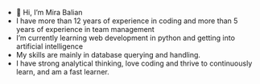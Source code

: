 - 👋 Hi, I’m Mira Balian
- I have more than 12 years of experience in coding and more than 5 years of experience in team management
- I’m currently learning web development in python and getting into artificial intelligence
- My skills are mainly in database querying and handling. 
- I have strong analytical thinking, love coding and thrive to continuously learn, and am a fast learner.

<!---
Mirabalian/Mirabalian is a ✨ special ✨ repository because its `README.md` (this file) appears on your GitHub profile.
You can click the Preview link to take a look at your changes.
--->
